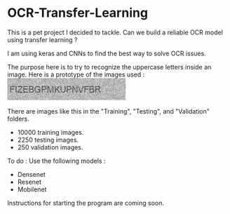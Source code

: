 # OCR-Transfer-Learning
This is a pet project I decided to tackle. Can we build a reliable OCR model using transfer learning ?

I am using keras and CNNs to find the best way to solve OCR issues.

The purpose here is to try to recognize the uppercase letters inside an image.
Here is a prototype of the images used : 
![alt tag](https://github.com/IsmailAlaouiAbdellaoui/OCR-Transfer-Learning/blob/master/FIZEBGPMKUPNVFBR.png)

There are images like this in the "Training", "Testing", and "Validation" folders.
* 10000 training images.
* 2250 testing images.
* 250 validation images.


To do :
Use the following models :
* Densenet
* Resenet
* Mobilenet

Instructions for starting the program are coming soon.
